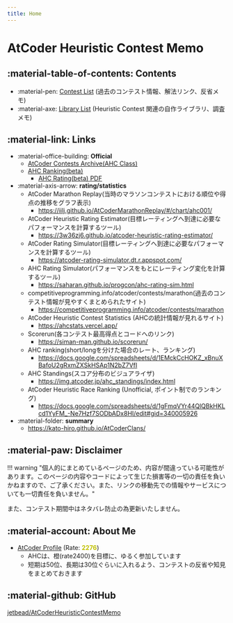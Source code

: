 ```yaml
---
title: Home
---
```


# AtCoder Heuristic Contest Memo

## :material-table-of-contents: Contents

- :material-pen: [Contest List](./ContestMemo/index.md) (過去のコンテスト情報、解法リンク、反省メモ)
- :material-axe: [Library List](./Library/index.md) (Heuristic Contest 関連の自作ライブラリ、調査メモ)

## :material-link: Links

- :material-office-building: **Official**
  - [AtCoder Contests Archive(AHC Class)](https://atcoder.jp/contests/archive?ratedType=4&category=0&keyword=)
  - [AHC Ranking(beta)](https://www.dropbox.com/s/j276tgd7izpc40u/ranking.csv?dl=0)
    - [AHC Rating(beta) PDF](https://www.dropbox.com/s/ne358pdixfafppm/AHC_rating.pdf?dl=0)
- :material-axis-arrow: **rating/statistics**
  - AtCoder Marathon Replay(当時のマラソンコンテストにおける順位や得点の推移をグラフ表示)
    - https://iilj.github.io/AtCoderMarathonReplay/#/chart/ahc001/
  - AtCoder Heuristic Rating Estimator(目標レーティングへ到達に必要なパフォーマンスを計算するツール)
    - https://3w36zj6.github.io/atcoder-heuristic-rating-estimator/
  - AtCoder Rating Simulator(目標レーティングへ到達に必要なパフォーマンスを計算するツール)
    - https://atcoder-rating-simulator.dt.r.appspot.com/
  - AHC Rating Simulator(パフォーマンスをもとにレーティング変化を計算するツール)
    - https://saharan.github.io/progcon/ahc-rating-sim.html
  - competitiveprogramming.info/atcoder/contests/marathon(過去のコンテスト情報が見やすくまとめられたサイト)
    - https://competitiveprogramming.info/atcoder/contests/marathon
  - AtCoder Heuristic Contest Statistics (AHCの統計情報が見れるサイト)
    - https://ahcstats.vercel.app/
  - Scorerun(各コンテスト最高得点とコードへのリンク)
    - https://siman-man.github.io/scorerun/
  - AHC ranking(short/longを分けた場合のレート、ランキング)
    - https://docs.google.com/spreadsheets/d/1EMckCcHOKZ_xBnuXBafoU2gRxmZXSkHSAp1N2bZ7VfI
  - AHC Standings(スコア分布のビジュアライザ)
    - https://img.atcoder.jp/ahc_standings/index.html
  - AtCoder Heuristic Race Ranking (Unofficial, ポイント制でのランキング)
    - https://docs.google.com/spreadsheets/d/1gFmqVYr44QlQBkHKLcd1YyFM_-Ne7Hzf7SODbADx8HI/edit#gid=340005926
- :material-folder: **summary**
  - https://kato-hiro.github.io/AtCoderClans/

## :material-paw: Disclaimer

!!! warning "個人的にまとめているページのため、内容が間違っている可能性があります。このページの内容やコードによって生じた損害等の一切の責任を負いかねますので、ご了承ください。また、リンクの移動先での情報やサービスについても一切責任を負いません。"

また、コンテスト期間中はネタバレ防止の為更新いたしません。

## :material-account: About Me

- [AtCoder Profile](https://atcoder.jp/users/phyllo?contestType=heuristic) (Rate: <span style="color: #c0c000; font-weight: bold">2276</span>)
  - AHCは、橙(rate2400)を目標に、ゆるく参加しています
  - 短期は50位、長期は30位ぐらいに入れるよう、コンテストの反省や知見をまとめておきます

## :material-github: GitHub

[jetbead/AtCoderHeuristicContestMemo](https://github.com/jetbead/AtCoderHeuristicContestMemo/)
